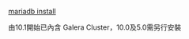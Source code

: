 
[mariadb install](https://downloads.mariadb.org/mariadb/repositories/#mirror=ossplanet)

由10.1開始已內含 Galera Cluster，10.0及5.0需另行安裝
